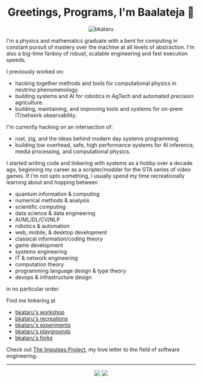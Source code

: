 <h1 align="center">Greetings, Programs, I'm Baalateja 👋</h1>

<div align="center"> 
  <img src="https://komarev.com/ghpvc/?username=bkataru" alt="bkataru" /> 
</div>

I'm a physics and mathematics graduate with a bent for computing in constant pursuit of mastery over the machine at all levels of abstraction. I'm also a big-time fanboy of robust, scalable engineering and fast execution speeds. 

I previously worked on:
- hacking together methods and tools for computational physics in neutrino phenomenology.
- building systems and AI for robotics in AgTech and automated precision agriculture.
- building, maintaining, and improving tools and systems for on-prem IT/network observability.

I'm currently hacking on an intersection of:

- rust, zig, and the ideas behind modern day systems programming
- building low overhead, safe, high performance systems for AI inference, media processing, and computational physics.

I started writing code and tinkering with systems as a hobby over a decade ago, beginning my career as a scripter/modder for the GTA series of video games. If I'm not upto something, I usually spend my time recreationally learning about and hopping between

- quantum information & computing
- numerical methods & analysis
- scientific computing
- data science & data engineering
- AI/ML/DL/CV/NLP
- robotics & automation
- web, mobile, & desktop development
- classical information/coding theory
- game development
- systems engineering
- IT & network engineering
- computation theory
- programming language design & type theory
- devops & infrastructure design

in no particular order. 

Find me tinkering at

- [bkataru's workshop](https://github.com/bkataru-workshop)
- [bkataru's recreations](https://github.com/bkataru-recreations)
- [bkataru's experiments](https://github.com/bkataru-experiments)
- [bkataru's playgrounds](https://github.com/bkataru-playgrounds)
- [bkataru's forks](https://github.com/bkataru-forks)

Check out [The Impulses Project](https://github.com/impulsesproject), my love letter to the field of software engineering.

---

<div align="center"> 
  <img src="https://github-readme-stats.vercel.app/api/top-langs/?username=bkataru&langs_count=20&theme=merko&layout=donut-vertical">
  <img src="https://github-readme-stats.vercel.app/api?username=bkataru&show=reviews,discussions_started,discussions_answered,prs_merged,prs_merged_percentage&show_icons=true&theme=merko&rank_icon=percentile">
</div>


<!--
**bkataru/bkataru** is a ✨ _special_ ✨ repository because its `README.md` (this file) appears on your GitHub profile.

Here are some ideas to get you started:

- 🔭 I’m currently working on ...
- 🌱 I’m currently learning ...
- 👯 I’m looking to collaborate on ...
- 🤔 I’m looking for help with ...
- 💬 Ask me about ...
- 📫 How to reach me: ...
- 😄 Pronouns: ...
- ⚡ Fun fact: ...


-->
